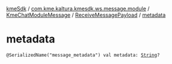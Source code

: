[kmeSdk](../../../index.md) / [com.kme.kaltura.kmesdk.ws.message.module](../../index.md) / [KmeChatModuleMessage](../index.md) / [ReceiveMessagePayload](index.md) / [metadata](./metadata.md)

# metadata

`@SerializedName("message_metadata") val metadata: `[`String`](https://kotlinlang.org/api/latest/jvm/stdlib/kotlin/-string/index.html)`?`
